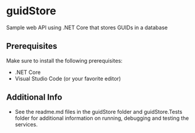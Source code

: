 # guidStore
Sample web API using .NET Core that stores GUIDs in a database

## Prerequisites
Make sure to install the following prerequisites:
* .NET Core
* Visual Studio Code (or your favorite editor)

## Additional Info
* See the readme.md files in the guidStore folder and guidStore.Tests folder for additional information on running, debugging and testing the services.